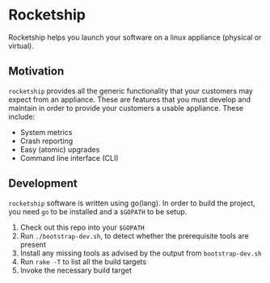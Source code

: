 # Rocketship

Rocketship helps you launch your software on a linux appliance (physical or virtual).

## Motivation

`rocketship` provides all the generic functionality that your customers may expect
from an appliance. These are features that you must develop and maintain in order to
provide your customers a usable appliance. These include:
* System metrics
* Crash reporting
* Easy (atomic) upgrades
* Command line interface (CLI)

## Development

`rocketship` software is written using go(lang). In order to build the project, you
need `go` to be installed and a `$GOPATH` to be setup.

1. Check out this repo into your `$GOPATH`
2. Run `./bootstrap-dev.sh`, to detect whether the prerequisite tools are present
3. Install any missing tools as advised by the output from `bootstrap-dev.sh`
4. Run `rake -T` to list all the build targets
5. Invoke the necessary build target

